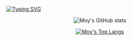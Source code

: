 [![Typing SVG](https://readme-typing-svg.demolab.com?font=Long+Cang&size=30&pause=1000&color=F70000&center=true&vCenter=true&width=435&lines=%E4%BD%A0%E5%A5%BD%E4%B8%96%E7%95%8C%EF%BC%81;%E5%A5%BD%E5%A5%BD%E5%AD%A6%E4%B9%A0%EF%BC%8C%E5%A4%A9%E5%A4%A9%E5%90%91%E4%B8%8A%EF%BC%81;%E6%88%91%E5%8F%AB%E6%91%A9%E8%A5%BF%EF%BC%81)](https://git.io/typing-svg)

<div align="center">
<p> 


![Moy's GitHub stats](https://github-readme-stats.vercel.app/api?username=MoisesAdame&show_icons=true)

[![Moy's Top Langs](https://github-readme-stats.vercel.app/api/top-langs/?username=MoisesAdame&layout=compact)](https://github.com/anuraghazra/github-readme-stats)

</p>
</div>

